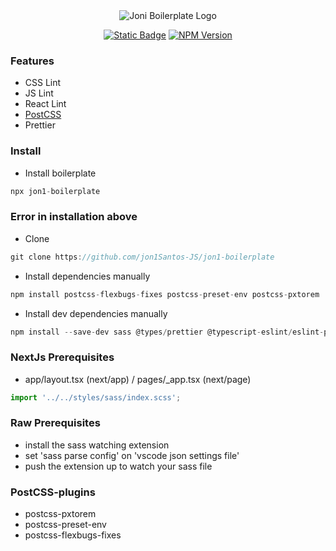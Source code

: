 <div align="center">

<img src="https://i.ibb.co/4jsL4w2/logo.png" alt="Joni Boilerplate Logo" />

</div>

<div align="center">

[![Static Badge](https://img.shields.io/badge/LICENSE-MIT-green?style=for-the-badge)](https://github.com/jon1Santos-JS/jon1-boilerplate/blob/master/LICENSE)
[![NPM Version](https://img.shields.io/npm/v/jon1-boilerplate?style=for-the-badge)](https://www.npmjs.com/package/jon1-boilerplate)

</div>

### Features

* CSS Lint
* JS Lint
* React Lint
* [PostCSS](https://postcss.org/)
* Prettier

### Install

* Install boilerplate
```javascript
npx jon1-boilerplate
```

### Error in installation above
* Clone
```javascript
git clone https://github.com/jon1Santos-JS/jon1-boilerplate
```
* Install dependencies manually
```javascript
npm install postcss-flexbugs-fixes postcss-preset-env postcss-pxtorem
```
* Install dev dependencies manually
```javascript
npm install --save-dev sass @types/prettier @typescript-eslint/eslint-plugin @typescript-eslint/parser eslint-config-prettier eslint-plugin-prettier eslint-plugin-react-hooks prettier stylelint stylelint-config-sass-guidelines stylelint-config-standard-scss stylelint-order stylelint-prettier
```

### NextJs Prerequisites
* app/layout.tsx (next/app) / pages/_app.tsx (next/page)
```javascript
import '../../styles/sass/index.scss';
```


### Raw Prerequisites

* install the sass watching extension
* set 'sass parse config' on 'vscode json settings file'
* push the extension up to watch your sass file

### PostCSS-plugins

* postcss-pxtorem
* postcss-preset-env
* postcss-flexbugs-fixes


